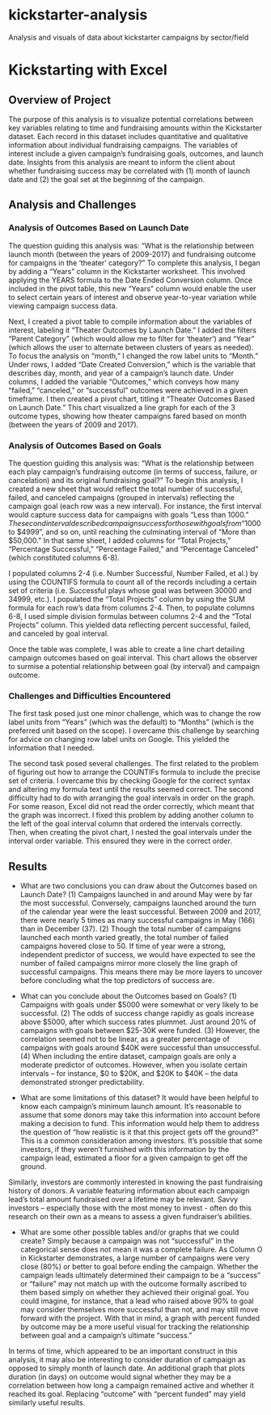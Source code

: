 # kickstarter-analysis
Analysis and visuals of data about kickstarter campaigns by sector/field

# Kickstarting with Excel

## Overview of Project
The purpose of this analysis is to visualize potential correlations between key variables relating to time and fundraising amounts within the Kickstarter dataset. Each record in this dataset includes quantitative and qualitative information about individual fundraising campaigns. The variables of interest include a given campaign’s fundraising goals, outcomes, and launch date. Insights from this analysis are meant to inform the client about whether fundraising success may be correlated with (1) month of launch date and (2) the goal set at the beginning of the campaign.

## Analysis and Challenges

### Analysis of Outcomes Based on Launch Date
The question guiding this analysis was: “What is the relationship between launch month (between the years of 2009-2017) and fundraising outcome for campaigns in the ‘theater’ category?” To complete this analysis, I began by adding a “Years” column in the Kickstarter worksheet. This involved applying the YEARS formula to the Date Ended Conversion column. Once included in the pivot table, this new “Years” column would enable the user to select certain years of interest and observe year-to-year variation while viewing campaign success data.

Next, I created a pivot table to compile information about the variables of interest, labeling it “Theater Outcomes by Launch Date.” I added the filters “Parent Category” (which would allow me to filter for ‘theater’) and “Year” (which allows the user to alternate between clusters of years as needed). To focus the analysis on “month,” I changed the row label units to “Month.” Under rows, I added “Date Created Conversion,” which is the variable that describes day, month, and year of a campaign’s launch date. Under columns, I added the variable “Outcomes,” which conveys how many “failed,” “canceled,” or “successful” outcomes were achieved in a given timeframe. I then created a pivot chart, titling it “Theater Outcomes Based on Launch Date.” This chart visualized a line graph for each of the 3 outcome types, showing how theater campaigns fared based on month (between the years of 2009 and 2017).

### Analysis of Outcomes Based on Goals
The question guiding this analysis was: “What is the relationship between each play campaign’s fundraising outcome (in terms of success, failure, or cancelation) and its original fundraising goal?” To begin this analysis, I created a new sheet that would reflect the total number of successful, failed, and canceled campaigns (grouped in intervals) reflecting the campaign goal (each row was a new interval). For instance, the first interval would capture success data for campaigns with goals “Less than $1000.” The second interval described campaign success for those with goals from “$1000 to $4999”, and so on, until reaching the culminating interval of “More than $50,000.” In that same sheet, I added columns for “Total Projects,” “Percentage Successful,” “Percentage Failed,” and “Percentage Canceled” (which constituted columns 6-8).

I populated columns 2-4 (i.e. Number Successful, Number Failed, et al.) by using the COUNTIFS formula to count all of the records including a certain set of criteria (i.e. Successful plays whose goal was between 30000 and 34999, etc.). I populated the “Total Projects” column by using the SUM formula for each row’s data from columns 2-4. Then, to populate columns 6-8, I used simple division formulas between columns 2-4 and the “Total Projects” column. This yielded data reflecting percent successful, failed, and canceled by goal interval.

Once the table was complete, I was able to create a line chart detailing campaign outcomes based on goal interval. This chart allows the observer to surmise a potential relationship between goal (by interval) and campaign outcome.

### Challenges and Difficulties Encountered

The first task posed just one minor challenge, which was to change the row label units from “Years” (which was the default) to “Months” (which is the preferred unit based on the scope). I overcame this challenge by searching for advice on changing row label units on Google. This yielded the information that I needed.

The second task posed several challenges. The first related to the problem of figuring out how to arrange the COUNTIFs formula to include the precise set of criteria. I overcame this by checking Google for the correct syntax and altering my formula text until the results seemed correct. The second difficulty had to do with arranging the goal intervals in order on the graph. For some reason, Excel did not read the order correctly, which meant that the graph was incorrect. I fixed this problem by adding another column to the left of the goal interval column that ordered the intervals correctly. Then, when creating the pivot chart, I nested the goal intervals under the interval order variable. This ensured they were in the correct order.

## Results

- What are two conclusions you can draw about the Outcomes based on Launch Date?
(1) Campaigns launched in and around May were by far the most successful. Conversely, campaigns launched around the turn of the calendar year were the least successful. Between 2009 and 2017, there were nearly 5 times as many successful campaigns in May (166) than in December (37).
(2) Though the total number of campaigns launched each month varied greatly, the total number of failed campaigns hovered close to 50. If time of year were a strong, independent predictor of success, we would have expected to see the number of failed campaigns mirror more closely the line graph of successful campaigns. This means there may be more layers to uncover before concluding what the top predictors of success are.

- What can you conclude about the Outcomes based on Goals?
(1) Campaigns with goals under $5000 were somewhat or very likely to be successful.
(2) The odds of success change rapidly as goals increase above $5000, after which success rates plummet. Just around 20% of campaigns with goals between $25-30K were funded.
(3) However, the correlation seemed not to be linear, as a greater percentage of campaigns with goals around $40K were successful than unsuccessful. 
(4) When including the entire dataset, campaign goals are only a moderate predictor of outcomes. However, when you isolate certain intervals – for instance, $0 to $20K, and $20K to $40K – the data demonstrated stronger predictability.

- What are some limitations of this dataset?
It would have been helpful to know each campaign’s minimum launch amount. It’s reasonable to assume that some donors may take this information into account before making a decision to fund. This information would help them to address the question of “how realistic is it that this project gets off the ground?” This is a common consideration among investors. It’s possible that some investors, if they weren’t furnished with this information by the campaign lead, estimated a floor for a given campaign to get off the ground.

Similarly, investors are commonly interested in knowing the past fundraising history of donors. A variable featuring information about each campaign lead’s total amount fundraised over a lifetime may be relevant. Savvy investors – especially those with the most money to invest - often do this research on their own as a means to assess a given fundraiser’s abilities.

- What are some other possible tables and/or graphs that we could create?
Simply because a campaign was not “successful” in the categorical sense does not mean it was a complete failure. As Column O in Kickstarter demonstrates, a large number of campaigns were very close (80%) or better to goal before ending the campaign. Whether the campaign leads ultimately determined their campaign to be a “success” or “failure” may not match up with the outcome formally ascribed to them based simply on whether they achieved their original goal. You could imagine, for instance, that a lead who raised above 90% to goal may consider themselves more successful than not, and may still move forward with the project. With that in mind, a graph with percent funded by outcome may be a more useful visual for tracking the relationship between goal and a campaign’s ultimate “success.”

In terms of time, which appeared to be an important construct in this analysis, it may also be interesting to consider duration of campaign as opposed to simply month of launch date. An additional graph that plots duration (in days) on outcome would signal whether they may be a correlation between how long a campaign remained active and whether it reached its goal. Replacing “outcome” with “percent funded” may yield similarly useful results.
